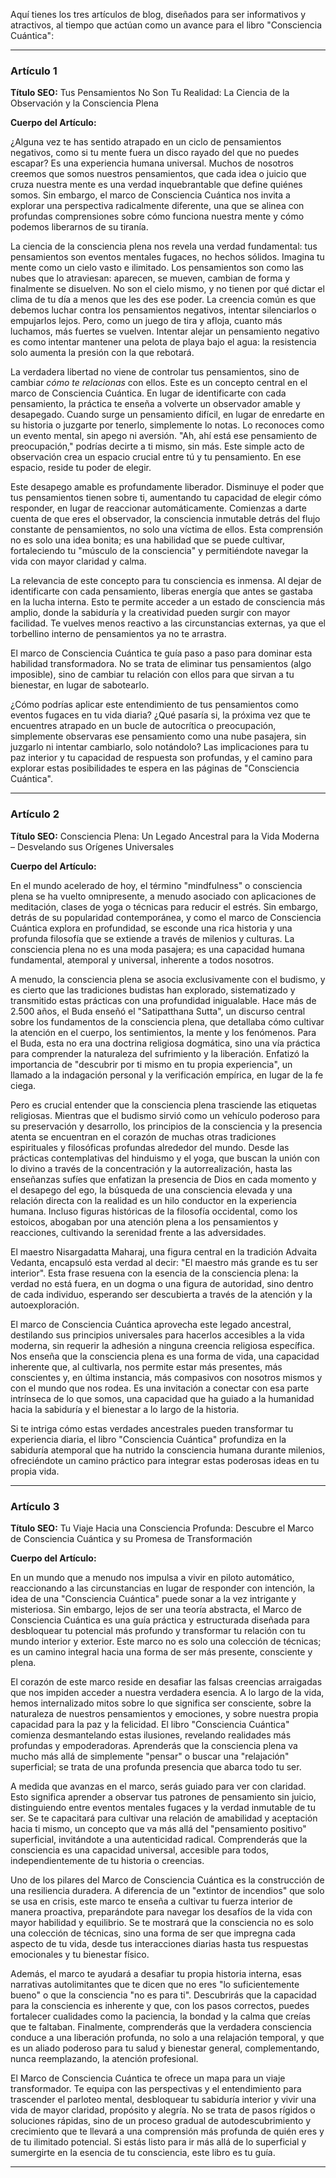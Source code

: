 Aquí tienes los tres artículos de blog, diseñados para ser informativos y atractivos, al tiempo que actúan como un avance para el libro "Consciencia Cuántica":

---

### Artículo 1

**Título SEO:** Tus Pensamientos No Son Tu Realidad: La Ciencia de la Observación y la Consciencia Plena

**Cuerpo del Artículo:**

¿Alguna vez te has sentido atrapado en un ciclo de pensamientos negativos, como si tu mente fuera un disco rayado del que no puedes escapar? Es una experiencia humana universal. Muchos de nosotros creemos que somos nuestros pensamientos, que cada idea o juicio que cruza nuestra mente es una verdad inquebrantable que define quiénes somos. Sin embargo, el marco de Consciencia Cuántica nos invita a explorar una perspectiva radicalmente diferente, una que se alinea con profundas comprensiones sobre cómo funciona nuestra mente y cómo podemos liberarnos de su tiranía.

La ciencia de la consciencia plena nos revela una verdad fundamental: tus pensamientos son eventos mentales fugaces, no hechos sólidos. Imagina tu mente como un cielo vasto e ilimitado. Los pensamientos son como las nubes que lo atraviesan: aparecen, se mueven, cambian de forma y finalmente se disuelven. No son el cielo mismo, y no tienen por qué dictar el clima de tu día a menos que les des ese poder. La creencia común es que debemos luchar contra los pensamientos negativos, intentar silenciarlos o empujarlos lejos. Pero, como un juego de tira y afloja, cuanto más luchamos, más fuertes se vuelven. Intentar alejar un pensamiento negativo es como intentar mantener una pelota de playa bajo el agua: la resistencia solo aumenta la presión con la que rebotará.

La verdadera libertad no viene de controlar tus pensamientos, sino de cambiar *cómo te relacionas* con ellos. Este es un concepto central en el marco de Consciencia Cuántica. En lugar de identificarte con cada pensamiento, la práctica te enseña a volverte un observador amable y desapegado. Cuando surge un pensamiento difícil, en lugar de enredarte en su historia o juzgarte por tenerlo, simplemente lo notas. Lo reconoces como un evento mental, sin apego ni aversión. "Ah, ahí está ese pensamiento de preocupación," podrías decirte a ti mismo, sin más. Este simple acto de observación crea un espacio crucial entre tú y tu pensamiento. En ese espacio, reside tu poder de elegir.

Este desapego amable es profundamente liberador. Disminuye el poder que tus pensamientos tienen sobre ti, aumentando tu capacidad de elegir cómo responder, en lugar de reaccionar automáticamente. Comienzas a darte cuenta de que eres el observador, la consciencia inmutable detrás del flujo constante de pensamientos, no solo una víctima de ellos. Esta comprensión no es solo una idea bonita; es una habilidad que se puede cultivar, fortaleciendo tu "músculo de la consciencia" y permitiéndote navegar la vida con mayor claridad y calma.

La relevancia de este concepto para tu consciencia es inmensa. Al dejar de identificarte con cada pensamiento, liberas energía que antes se gastaba en la lucha interna. Esto te permite acceder a un estado de consciencia más amplio, donde la sabiduría y la creatividad pueden surgir con mayor facilidad. Te vuelves menos reactivo a las circunstancias externas, ya que el torbellino interno de pensamientos ya no te arrastra.

El marco de Consciencia Cuántica te guía paso a paso para dominar esta habilidad transformadora. No se trata de eliminar tus pensamientos (algo imposible), sino de cambiar tu relación con ellos para que sirvan a tu bienestar, en lugar de sabotearlo.

¿Cómo podrías aplicar este entendimiento de tus pensamientos como eventos fugaces en tu vida diaria? ¿Qué pasaría si, la próxima vez que te encuentres atrapado en un bucle de autocrítica o preocupación, simplemente observaras ese pensamiento como una nube pasajera, sin juzgarlo ni intentar cambiarlo, solo notándolo? Las implicaciones para tu paz interior y tu capacidad de respuesta son profundas, y el camino para explorar estas posibilidades te espera en las páginas de "Consciencia Cuántica".

---

### Artículo 2

**Título SEO:** Consciencia Plena: Un Legado Ancestral para la Vida Moderna – Desvelando sus Orígenes Universales

**Cuerpo del Artículo:**

En el mundo acelerado de hoy, el término "mindfulness" o consciencia plena se ha vuelto omnipresente, a menudo asociado con aplicaciones de meditación, clases de yoga o técnicas para reducir el estrés. Sin embargo, detrás de su popularidad contemporánea, y como el marco de Consciencia Cuántica explora en profundidad, se esconde una rica historia y una profunda filosofía que se extiende a través de milenios y culturas. La consciencia plena no es una moda pasajera; es una capacidad humana fundamental, atemporal y universal, inherente a todos nosotros.

A menudo, la consciencia plena se asocia exclusivamente con el budismo, y es cierto que las tradiciones budistas han explorado, sistematizado y transmitido estas prácticas con una profundidad inigualable. Hace más de 2.500 años, el Buda enseñó el "Satipatthana Sutta", un discurso central sobre los fundamentos de la consciencia plena, que detallaba cómo cultivar la atención en el cuerpo, los sentimientos, la mente y los fenómenos. Para el Buda, esta no era una doctrina religiosa dogmática, sino una vía práctica para comprender la naturaleza del sufrimiento y la liberación. Enfatizó la importancia de "descubrir por ti mismo en tu propia experiencia", un llamado a la indagación personal y la verificación empírica, en lugar de la fe ciega.

Pero es crucial entender que la consciencia plena trasciende las etiquetas religiosas. Mientras que el budismo sirvió como un vehículo poderoso para su preservación y desarrollo, los principios de la consciencia y la presencia atenta se encuentran en el corazón de muchas otras tradiciones espirituales y filosóficas profundas alrededor del mundo. Desde las prácticas contemplativas del hinduismo y el yoga, que buscan la unión con lo divino a través de la concentración y la autorrealización, hasta las enseñanzas sufíes que enfatizan la presencia de Dios en cada momento y el desapego del ego, la búsqueda de una consciencia elevada y una relación directa con la realidad es un hilo conductor en la experiencia humana. Incluso figuras históricas de la filosofía occidental, como los estoicos, abogaban por una atención plena a los pensamientos y reacciones, cultivando la serenidad frente a las adversidades.

El maestro Nisargadatta Maharaj, una figura central en la tradición Advaita Vedanta, encapsuló esta verdad al decir: "El maestro más grande es tu ser interior". Esta frase resuena con la esencia de la consciencia plena: la verdad no está fuera, en un dogma o una figura de autoridad, sino dentro de cada individuo, esperando ser descubierta a través de la atención y la autoexploración.

El marco de Consciencia Cuántica aprovecha este legado ancestral, destilando sus principios universales para hacerlos accesibles a la vida moderna, sin requerir la adhesión a ninguna creencia religiosa específica. Nos enseña que la consciencia plena es una forma de vida, una capacidad inherente que, al cultivarla, nos permite estar más presentes, más conscientes y, en última instancia, más compasivos con nosotros mismos y con el mundo que nos rodea. Es una invitación a conectar con esa parte intrínseca de lo que somos, una capacidad que ha guiado a la humanidad hacia la sabiduría y el bienestar a lo largo de la historia.

Si te intriga cómo estas verdades ancestrales pueden transformar tu experiencia diaria, el libro "Consciencia Cuántica" profundiza en la sabiduría atemporal que ha nutrido la consciencia humana durante milenios, ofreciéndote un camino práctico para integrar estas poderosas ideas en tu propia vida.

---

### Artículo 3

**Título SEO:** Tu Viaje Hacia una Consciencia Profunda: Descubre el Marco de Consciencia Cuántica y su Promesa de Transformación

**Cuerpo del Artículo:**

En un mundo que a menudo nos impulsa a vivir en piloto automático, reaccionando a las circunstancias en lugar de responder con intención, la idea de una "Consciencia Cuántica" puede sonar a la vez intrigante y misteriosa. Sin embargo, lejos de ser una teoría abstracta, el Marco de Consciencia Cuántica es una guía práctica y estructurada diseñada para desbloquear tu potencial más profundo y transformar tu relación con tu mundo interior y exterior. Este marco no es solo una colección de técnicas; es un camino integral hacia una forma de ser más presente, consciente y plena.

El corazón de este marco reside en desafiar las falsas creencias arraigadas que nos impiden acceder a nuestra verdadera esencia. A lo largo de la vida, hemos internalizado mitos sobre lo que significa ser consciente, sobre la naturaleza de nuestros pensamientos y emociones, y sobre nuestra propia capacidad para la paz y la felicidad. El libro "Consciencia Cuántica" comienza desmantelando estas ilusiones, revelando realidades más profundas y empoderadoras. Aprenderás que la consciencia plena va mucho más allá de simplemente "pensar" o buscar una "relajación" superficial; se trata de una profunda presencia que abarca todo tu ser.

A medida que avanzas en el marco, serás guiado para ver con claridad. Esto significa aprender a observar tus patrones de pensamiento sin juicio, distinguiendo entre eventos mentales fugaces y la verdad inmutable de tu ser. Se te capacitará para cultivar una relación de amabilidad y aceptación hacia ti mismo, un concepto que va más allá del "pensamiento positivo" superficial, invitándote a una autenticidad radical. Comprenderás que la consciencia es una capacidad universal, accesible para todos, independientemente de tu historia o creencias.

Uno de los pilares del Marco de Consciencia Cuántica es la construcción de una resiliencia duradera. A diferencia de un "extintor de incendios" que solo se usa en crisis, este marco te enseña a cultivar tu fuerza interior de manera proactiva, preparándote para navegar los desafíos de la vida con mayor habilidad y equilibrio. Se te mostrará que la consciencia no es solo una colección de técnicas, sino una forma de ser que impregna cada aspecto de tu vida, desde tus interacciones diarias hasta tus respuestas emocionales y tu bienestar físico.

Además, el marco te ayudará a desafiar tu propia historia interna, esas narrativas autolimitantes que te dicen que no eres "lo suficientemente bueno" o que la consciencia "no es para ti". Descubrirás que la capacidad para la consciencia es inherente y que, con los pasos correctos, puedes fortalecer cualidades como la paciencia, la bondad y la calma que creías que te faltaban. Finalmente, comprenderás que la verdadera consciencia conduce a una liberación profunda, no solo a una relajación temporal, y que es un aliado poderoso para tu salud y bienestar general, complementando, nunca reemplazando, la atención profesional.

El Marco de Consciencia Cuántica te ofrece un mapa para un viaje transformador. Te equipa con las perspectivas y el entendimiento para trascender el parloteo mental, desbloquear tu sabiduría interior y vivir una vida de mayor claridad, propósito y alegría. No se trata de pasos rígidos o soluciones rápidas, sino de un proceso gradual de autodescubrimiento y crecimiento que te llevará a una comprensión más profunda de quién eres y de tu ilimitado potencial. Si estás listo para ir más allá de lo superficial y sumergirte en la esencia de tu consciencia, este libro es tu guía.

---